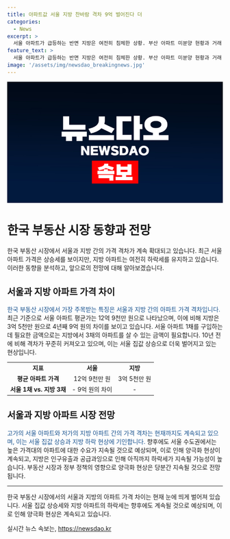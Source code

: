 ```yaml
---
title: 아파트값 서울 지방 찬바람 격차 9억 벌어진다 더
categories:
  - News
excerpt: >
  서울 아파트가 급등하는 반면 지방은 여전히 침체한 상황. 부산 아파트 미분양 현황과 거래 감소, 그리고 서울과 지방 아파트 가격 차이가 9억 원에 이르는 양극화를 보여주고 있습니다. 이러한 현상은 강화된 양극화 현상과 인구 이동으로 인한 공급 부족으로 이어지고 있습니다. 이에 따라, 서울과 지방의 아파트 가격 격차가 더 벌어지고 있는 상황입니다.
feature_text: >
  서울 아파트가 급등하는 반면 지방은 여전히 침체한 상황. 부산 아파트 미분양 현황과 거래 감소, 그리고 서울과 지방 아파트 가격 차이가 9억 원에 이르는 양극화를 보여주고 있습니다. 이러한 현상은 강화된 양극화 현상과 인구 이동으로 인한 공급 부족으로 이어지고 있습니다. 이에 따라, 서울과 지방의 아파트 가격 격차가 더 벌어지고 있는 상황입니다.
image: '/assets/img/newsdao_breakingnews.jpg'
---
```


<p><img src="/assets/img/newsdao_breakingnews.jpg" alt="koreaapp 속보" /></p>

<h1>한국 부동산 시장 동향과 전망</h1>

<p data-ke-size="size16">한국 부동산 시장에서 서울과 지방 간의 가격 격차가 계속 확대되고 있습니다. 최근 서울 아파트 가격은 상승세를 보이지만, 지방 아파트는 여전히 하락세를 유지하고 있습니다. 이러한 동향을 분석하고, 앞으로의 전망에 대해 알아보겠습니다.</p>

<h2 data-ke-size="size26">서울과 지방 아파트 가격 차이</h2>

<p><span style="color: #1a5490;">한국 부동산 시장에서 가장 주목받는 특징은 서울과 지방 간의 아파트 가격 격차입니다.</span> 최근 기준으로 서울 아파트 평균가는 12억 9천만 원으로 나타났으며, 이에 비해 지방은 3억 5천만 원으로 4년째 9억 원의 차이를 보이고 있습니다. 서울 아파트 1채를 구입하는 데 필요한 금액으로는 지방에서 3채의 아파트를 살 수 있는 금액이 필요합니다. 10년 전에 비해 격차가 꾸준히 커져오고 있으며, 이는 서울 집값 상승으로 더욱 벌어지고 있는 현상입니다.</p>

<table>
    <tr>
        <td style="text-align: center; height: 17px;"><b>지표</b></td>
        <td style="text-align: center; height: 17px;"><b>서울</b></td>
        <td style="text-align: center; height: 17px;"><b>지방</b></td>
    </tr>
    <tr>
        <td style="text-align: center; height: 17px;"><b>평균 아파트 가격</b></td>
        <td style="text-align: center; height: 17px;">12억 9천만 원</td>
        <td style="text-align: center; height: 17px;">3억 5천만 원</td>
    </tr>
    <tr>
        <td style="text-align: center; height: 17px;"><b>서울 1채 vs. 지방 3채</b></td>
        <td style="text-align: center; height: 17px;">- 9억 원의 차이</td>
        <td style="text-align: center; height: 17px;">-</td>
    </tr>
</table>

<h2 data-ke-size="size26">서울과 지방 아파트 시장 전망</h2>

<p><span style="color: #1a5490;">고가의 서울 아파트와 저가의 지방 아파트 간의 가격 격차는 현재까지도 계속되고 있으며, 이는 서울 집값 상승과 지방 하락 현상에 기인합니다.</span> 향후에도 서울 수도권에서는 높은 가격대의 아파트에 대한 수요가 지속될 것으로 예상되며, 이로 인해 양극화 현상이 계속되고, 지방은 인구유출과 공급과잉으로 인해 아직까지 하락세가 지속될 가능성이 높습니다. 부동산 시장과 정부 정책의 영향으로 양극화 현상은 당분간 지속될 것으로 전망됩니다.</p>

<hr>

<p data-ke-size="size16">한국 부동산 시장에서의 서울과 지방의 아파트 가격 차이는 현재 눈에 띄게 벌어져 있습니다. 서울 집값 상승세와 지방 아파트의 하락세는 향후에도 계속될 것으로 예상되며, 이로 인해 양극화 현상은 계속되고 있습니다.</p>
실시간 뉴스 속보는, <a href="https://newsdao.kr" rel="dofollow">https://newsdao.kr</a>


